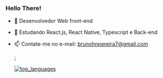 ### Hello There! 


- 🔭 Desenvolvedor Web front-end
- 🌱 Estudando React.js, React Native, Typescript e Back-end
- 📫 Contate-me no e-mail: brunohnpereira7@gmail.com

  <div>
    <a href="https://github.com/BrunoX8></a>
  </div>

  <img alt="my-stats" src="https://github-readme-stats.vercel.app/api?username=BrunoX8&show_icons=true&theme=radical" />;
  
  <img alt="top_languages" src="https://github-readme-stats.vercel.app/api/top-langs/?username=BrunoX8&layout=compact" />



